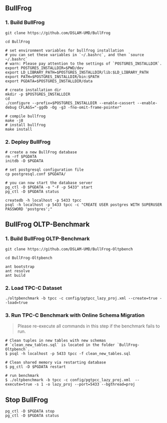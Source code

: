 ## BullFrog

### 1. Build BullFrog

```shell
git clone https://github.com/DSLAM-UMD/BullFrog

cd BullFrog

# set environment variables for bullfrog installation
# you can set these variables in `~/.bashrc`, and then `source ~/.bashrc`
# warn: Please pay attention to the settings of `POSTGRES_INSTALLDIR`.
export POSTGRES_INSTALLDIR=$PWD/dev
export LD_LIBRARY_PATH=$POSTGRES_INSTALLDIR/lib:$LD_LIBRARY_PATH
export PATH=$POSTGRES_INSTALLDIR/bin:$PATH
export PGDATA=$POSTGRES_INSTALLDIR/data

# create installation dir
mkdir -p $POSTGRES_INSTALLDIR
cd 
./configure --prefix=$POSTGRES_INSTALLDIR --enable-cassert --enable-debug CFLAGS="-ggdb -Og -g3 -fno-omit-frame-pointer"

# compile bullfrog
make -j8
# install bullfrog
make install
```

### 2. Deploy BullFrog

```shell
# create a new BullFrog database
rm -rf $PGDATA
initdb -D $PGDATA

# set postgresql configuration file
cp postgresql.conf $PGDATA/

# you can now start the database server
pg_ctl -D $PGDATA -o "-F -p 5433" start
pg_ctl -D $PGDATA status

createdb -h localhost -p 5433 tpcc
psql -h localhost -p 5433 tpcc -c "CREATE USER postgres WITH SUPERUSER PASSWORD 'postgres';"
```

## BullFrog OLTP-Benchmark

### 1. Build BullFrog OLTP-Benchmark

```shell
git clone https://github.com/DSLAM-UMD/BullFrog-Oltpbench

cd BullFrog-Oltpbench

ant bootstrap
ant resolve
ant build
```

### 2. Load TPC-C Dataset

```shell
./oltpbenchmark -b tpcc -c config/pgtpcc_lazy_proj.xml --create=true --load=true
```

### 3. Run TPC-C Benchmark with Online Schema Migration

> Please re-execute all commands in this step if the benchmark fails to run.

```shell
# Clean tuples in new tables with new schemas
# `clean_new_tables.sql` is located in the folder `BullFrog-Oltpbench`.
$ psql -h localhost -p 5433 tpcc -f clean_new_tables.sql

# Clean shared memory via restarting database
$ pg_ctl -D $PGDATA restart 

# run benchmark
$ ./oltpbenchmark -b tpcc -c config/pgtpcc_lazy_proj.xml  --execute=true -s 1 -o lazy_proj --port=5433 --bgthread=proj
```

## Stop BullFrog

```shell
pg_ctl -D $PGDATA stop
pg_ctl -D $PGDATA status
```
